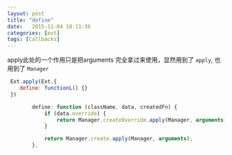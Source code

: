```yaml
---
layout: post
title: "define"
date:   2015-11-04 18:11:36
categories: [ext]
tags: [Callbacks]
---
```


apply此处的一个作用只是把arguments 完全拿过来使用，显然用到了 `apply`, 也用到了 `Manager`

```js
 Ext.apply(Ext,{
 	define: functionL() {}
 })
```

```js
        define: function (className, data, createdFn) {
            if (data.override) {
                return Manager.createOverride.apply(Manager, arguments);
            }

            return Manager.create.apply(Manager, arguments);
        },
```

